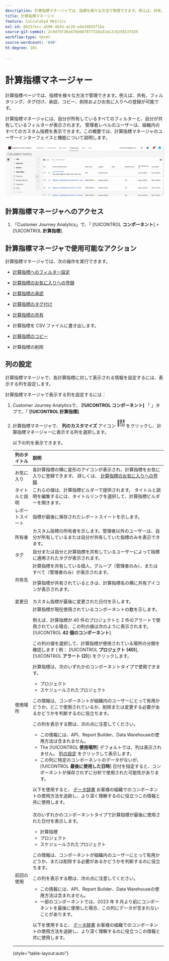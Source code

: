 ```yaml
---
description: 計算指標マネージャでは、指標を様々な方法で管理できます。例えば、共有、フィルタリング、タグ付け、承認、コピー、削除およびお気に入りへの登録が可能です。
title: 計算指標マネージャ
feature: Calculated Metrics
exl-id: 8b257ecc-a596-4b34-ac26-eda16835f1ba
source-git-commit: 2c9dfdf36e47b9467077310a31dc2c6258137d35
workflow-type: tm+mt
source-wordcount: '699'
ht-degree: 16%

---
```


# 計算指標マネージャー

計算指標ページでは、指標を様々な方法で管理できます。例えば、共有、フィルタリング、タグ付け、承認、コピー、削除およびお気に入りへの登録が可能です。

計算指標マネージャには、自分が所有しているすべてのフィルターと、自分が共有しているフィルターが表示されます。 管理者レベルのユーザーは、組織内のすべてのカスタム指標を表示できます。この概要では、計算指標マネージャのユーザーインターフェイスと機能について説明します。

![](assets/calc-metric-manager.png)

## 計算指標マネージャへのアクセス

1. 「Customer Journey Analytics」で、「 [!UICONTROL **コンポーネント**] > [!UICONTROL **計算指標**].

## 計算指標マネージャで使用可能なアクション

計算指標マネージャでは、次の操作を実行できます。

* [計算指標へのフィルター設定](/help/components/calc-metrics/cm-workflow/cm-filter.md)

* [計算指標のお気に入りへの登録](/help/components/calc-metrics/cm-workflow/cm-favorite.md)

* [計算指標の承認](/help/components/calc-metrics/cm-workflow/cm-approving.md)

* [計算指標のタグ付け](/help/components/calc-metrics/cm-workflow/cm-tagging.md)

* [計算指標の共有](/help/components/calc-metrics/cm-workflow/cm-sharing.md)

* 計算指標を CSV ファイルに書き出します。

* [計算指標のコピー](/help/components/calc-metrics/cm-workflow/cm-copy.md)

* 計算指標の削除

## 列の設定

計算指標マネージャで、各計算指標に対して表示される情報を設定するには、表示する列を設定します。

計算指標マネージャで表示する列を設定するには：

1. Customer Journey Analyticsで、 **[!UICONTROL コンポーネント]** 「 」タブで、「 **[!UICONTROL 計算指標]**.

1. 計算指標マネージャで、 **列のカスタマイズ** アイコン ![列をカスタマイズアイコン](assets/customize-columns-icon.png)をクリックし、計算指標マネージャーに表示する列を選択します。

   以下の列を表示できます。

   | 列のタイトル | 説明 |
   |---|---|
   | お気に入り | 各計算指標の横に星形のアイコンが表示され、計算指標をお気に入りに登録できます。 詳しくは、 [計算指標のお気に入りへの登録](/help/components/calc-metrics/cm-workflow/cm-favorite.md). |
   | タイトルと説明 | これらの値は、計算指標ビルダーで提供されます。 タイトルと説明を編集するには、タイトルリンクを選択して、計算指標ビルダーを開きます。 |
   | レポートスイート | 指標が最後に保存されたレポートスイートを示します。 |
   | 所有者 | カスタム指標の所有者を示します。管理者以外のユーザーは、自分が所有しているまたは自分が共有していた指標のみを表示できます。 |
   | タグ | 自分または自分と計算指標を共有しているユーザーによって指標に適用されたタグが表示されます。 |
   | 共有先 | 計算指標を共有している個人、グループ（管理者のみ）、またはすべて（管理者のみ）が表示されます。 <p>計算指標が共有されているときは、計算指標名の横に共有アイコンが表示されます。</p> |
   | 変更日 | カスタム指標が最後に変更された日付を示します。 |
   | 使用場所 | 計算指標が現在使用されているコンポーネントの数を示します。 <p>例えば、計算指標が 40 件のプロジェクトと 2 件のアラートで使用されている場合、この列の値は次のように表示されます。 [!UICONTROL **42 個のコンポーネント**].</p> <p>この列の値を選択して、計算指標が使用されている場所の分類を確認します ( 例： [!UICONTROL **プロジェクト (40)**], [!UICONTROL **アラート (2)**]) をクリックします。</p><p>計算指標は、次のいずれかのコンポーネントタイプで使用できます。</p> <ul><li>プロジェクト</li><li>スケジュールされたプロジェクト</li></ul><p>この情報は、コンポーネントが組織内のユーザーにとって有用かどうか、どこで使用されているか、削除または変更する必要があるかどうかを判断するのに役立ちます。</p><p>この列を表示する際は、次の点に注意してください。</p><ul><li>この情報には、API、Report Builder、Data Warehouseの使用方法は含まれません。</li><li>The [!UICONTROL **使用場所**] デフォルトでは、列は表示されません。 [列の設定](#configure-columns) をクリックして表示します。</li><li>この列に特定のコンポーネントのデータがないが、 [!UICONTROL **最後に使用した日時**] 日付を指定すると、コンポーネントが保存されずに分析で使用された可能性があります。</li></ul><p>以下を使用すると、 [データ辞書](/help/components/data-dictionary/data-dictionary-overview.md) お客様の組織でのコンポーネントの使用方法を追跡し、より深く理解するのに役立つこの情報と共に使用します。</p> |
   | 前回の使用 | 次のいずれかのコンポーネントタイプで計算指標が最後に使用された日付を表示します。 <ul><li>計算指標</li><li>プロジェクト</li><li>スケジュールされたプロジェクト</li></ul> <p>この情報は、コンポーネントが組織内のユーザーにとって有用かどうか、または削除する必要があるかどうかを判断するのに役立ちます。</p><p>この列を表示する際は、次の点に注意してください。</p><ul><li>この情報には、API、Report Builder、Data Warehouseの使用方法は含まれません。</li><li>一部のコンポーネントでは、2023 年 9 月より前にコンポーネントを最後に使用した場合、この列にデータが含まれないことがあります。</li></ul><p>以下を使用すると、 [データ辞書](/help/components/data-dictionary/data-dictionary-overview.md) お客様の組織でのコンポーネントの使用方法を追跡し、より深く理解するのに役立つこの情報と共に使用します。 |

   {style="table-layout:auto"}
